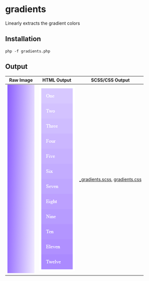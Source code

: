 # gradients
Linearly extracts the gradient colors

## Installation

    php -f gradients.php

## Output
Raw Image              | HTML Output             | SCSS/CSS Output
---------------------- | ----------------------- | ----------
![Raw](/gradients.png) | ![Output](/output.png)  | [_gradients.scss](_gradients.scss), [gradients.css](gradients.css)

